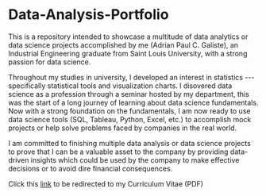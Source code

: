 # Data-Analysis-Portfolio
This is a repository intended to showcase a multitude of data analytics or data science projects accomplished by me (Adrian Paul C. Galiste), an Industrial Engineering graduate from Saint Louis University, with a strong passion for data science.

Throughout my studies in university, I developed an interest in statistics --- specifically statistical tools and visualization charts. I disovered data science as a profession through a seminar hosted by my department, this was the start of a long journey of learning about data science fundamentals. Now with a strong foundation on the fundamentals, I am now ready to use data science tools (SQL, Tableau, Python, Excel, etc.) to accomplish mock projects or help solve problems faced by companies in the real world. 

I am committed to finishing multiple data analysis or data science projects to prove that I can be a valuable asset to the company by providing data-driven insights which could be used by the company to make effective decisions or to avoid dire financial consequences. 

Click this [link](assets.GALISTE_RESUME.pdf) to be redirected to my Curriculum Vitae (PDF)
